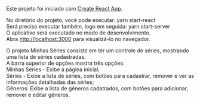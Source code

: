 Este projeto foi iniciado com [Create React App](https://github.com/facebook/create-react-app).

No diretório do projeto, você pode executar: yarn start-react<br/>
Será preciso executar também, logo em seguida: yarn start-server<br/>
O aplicativo será executado no modo de desenvolvimento.<br/>
Abra [http://localhost:3000](http://localhost:3000) para visualizá-lo no navegador.<br/>

O projeto Minhas Séries consiste em ter um controle de séries, mostrando uma lista de séries cadastradas.<br/>
A barra superior de opções mostra três opções:<br/>
Minhas Séries - Exibe a página inicial;<br/>
Séries - Exibe a lista de séries, com botões para cadastrar, remover e ver as informações detalhadas das séries;<br/>
Gêneros: Exibe a lista de gêneros cadatrados, com botões para adicionar, remover e editar gêneros.<br/>




